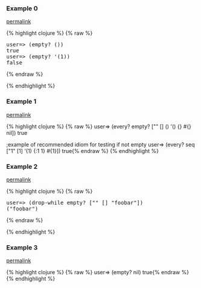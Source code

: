### Example 0
[permalink](#example-0)

{% highlight clojure %}
{% raw %}
<pre>user=> (empty? ())
true
user=> (empty? '(1))
false</pre>{% endraw %}
{% endhighlight %}


### Example 1
[permalink](#example-1)

{% highlight clojure %}
{% raw %}
user=> (every? empty? ["" [] () '() {} #{} nil])
true

;example of recommended idiom for testing if not empty
user=> (every? seq ["1" [1] '(1) {:1 1} #{1}])
true{% endraw %}
{% endhighlight %}


### Example 2
[permalink](#example-2)

{% highlight clojure %}
{% raw %}
<pre>
user=> (drop-while empty? ["" [] "foobar"])
("foobar")
</pre>{% endraw %}
{% endhighlight %}


### Example 3
[permalink](#example-3)

{% highlight clojure %}
{% raw %}
user=> (empty? nil)
true{% endraw %}
{% endhighlight %}


